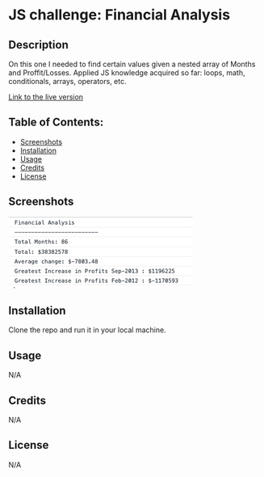 # JS challenge: Financial Analysis 

## Description
On this one I needed to find certain values given a nested array of Months and Proffit/Losses. Applied JS knowledge acquired so far: loops, math, conditionals, arrays, operators, etc.

[Link to the live version](https://frandsalerno.github.io/console-finances/)

## Table of Contents:
- [Screenshots](#screenshots)
- [Installation](#installation)
- [Usage](#usage)
- [Credits](#credits)
- [License](#license)

## Screenshots
![alt text](https://github.com/frandsalerno/console-finances/blob/main/assets/img/results.png "Screenshot of the results")


## Installation
Clone the repo and run it in your local machine.

## Usage
N/A

## Credits
N/A

## License
N/A
